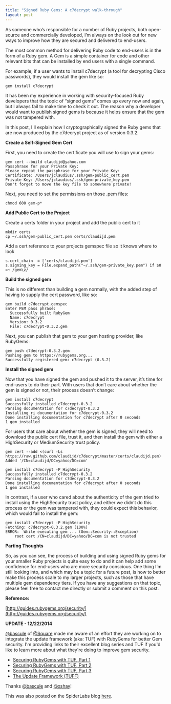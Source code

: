 ```yaml
---
title: "Signed Ruby Gems: A c7decrypt walk-through"
layout: post
---
```


As someone who’s responsible for a number of Ruby projects, both open-source and commercially developed, I’m always on the look out for new ways to improve how they are secured and delivered to end-users.

The most common method for delivering Ruby code to end-users is in the form of a Ruby gem.  A Gem is a simple container for code and other relevant bits that can be installed by end users with a single command. 

For example, if a user wants to install c7decrypt (a tool for decrypting Cisco passwords), they would install the gem like so:

    gem install c7decrypt

It has been my experience in working with security-focused Ruby developers that the topic of “signed gems” comes up every now and again, but I always fail to make time to check it out.  The reason why a developer would want to publish signed gems is because it helps ensure that the gem was not tampered with.

In this post, I'll explain how  I cryptographically signed the Ruby gems that are now produced by the c7decrypt project as of version 0.3.2.

**Create a Self-Signed Gem Cert**

First, you need to create the certificate you will use to sign your gems: 

    gem cert --build claudijd@yahoo.com
    Passphrase for your Private Key: 
    Please repeat the passphrase for your Private Key: 
    Certificate: /Users/jclaudius/.ssh/gem-public_cert.pem
    Private Key: /Users/jclaudius/.ssh/gem-private_key.pem
    Don't forget to move the key file to somewhere private!

Next, you need to set the permissions on those .pem files:

    chmod 600 gem-p*

**Add Public Cert to the Project**

Create a certs folder in your project and add the public cert to it

    mkdir certs
    cp ~/.ssh/gem-public_cert.pem certs/claudijd.pem

Add a cert reference to your projects gemspec file so it knows where to look

    s.cert_chain  = ['certs/claudijd.pem']
    s.signing_key = File.expand_path("~/.ssh/gem-private_key.pem") if $0 =~ /gem\z/

**Build the signed gem**

This is no different than building a gem normally, with the added step of having to supply the cert password, like so:

    gem build c7decrypt.gemspec
    Enter PEM pass phrase:
      Successfully built RubyGem
      Name: c7decrypt
      Version: 0.3.2
      File: c7decrypt-0.3.2.gem

Next, you can publish that gem to your gem hosting provider, like RubyGems:

    gem push c7decrypt-0.3.2.gem
    Pushing gem to https://rubygems.org...
    Successfully registered gem: c7decrypt (0.3.2)

**Install the signed gem**

Now that you have signed the gem and pushed it to the server, it’s time for end-users to do their part.  With users that don’t care about whether the gem is signed or not, their process doesn’t change:

    gem install c7decrypt
    Successfully installed c7decrypt-0.3.2
    Parsing documentation for c7decrypt-0.3.2
    Installing ri documentation for c7decrypt-0.3.2
    Done installing documentation for c7decrypt after 0 seconds
    1 gem installed

For users that care about whether the gem is signed, they will need to download the public cert file, trust it, and then install the gem with either a HighSecurity or MediumSecurity trust policy.

    gem cert --add <(curl -Ls https://raw.github.com/claudijd/c7decrypt/master/certs/claudijd.pem)
    Added '/CN=claudijd/DC=yahoo/DC=com'

    gem install c7decrypt -P HighSecurity
    Successfully installed c7decrypt-0.3.2
    Parsing documentation for c7decrypt-0.3.2
    Done installing documentation for c7decrypt after 0 seconds
    1 gem installed

In contrast, if a user who cared about the authenticity of the gem tried to install using the HighSecurity trust policy, and either we didn’t do this process or the gem was tampered with, they could expect this behavior, which would fail to install the gem:

    gem install c7decrypt -P HighSecurity
    Fetching: c7decrypt-0.3.2.gem (100%)
    ERROR:  While executing gem ... (Gem::Security::Exception)
        root cert /CN=claudijd/DC=yahoo/DC=com is not trusted

**Parting Thoughts**

So, as you can see, the process of building and using signed Ruby gems for your smaller Ruby projects is quite easy to do and it can help add some confidence for end-users who are more security conscious.  One thing I’m still looking into, and which may be a topic for a future post, is how to better make this process scale to my larger projects, such as those that have multiple gem dependency tiers.  If you have any suggestions on that topic, please feel free to contact me directly or submit a comment on this post.

**Reference:**

[http://guides.rubygems.org/security/](http://guides.rubygems.org/security/)

**UPDATE - 12/22/2014**

[@bascule](https://twitter.com/bascule) of [@Square](https://twitter.com/Square) made me aware of an effort they are working on to integrate the update framework (aka: TUF) with RubyGems for better Gem security.  I'm providing links to their excellent blog series and TUF if you'd like to learn more about what they're doing to improve gem security.

- [Securing RubyGems with TUF, Part 1](http://corner.squareup.com/2013/12/securing-rubygems-with-tuf-part-1.html)
- [Securing RubyGems with TUF, Part 2](http://corner.squareup.com/2013/12/securing-rubygems-with-tuf-part-2.html)
- [Securing RubyGems with TUF, Part 3](http://corner.squareup.com/2013/12/securing-rubygems-with-tuf-part-3.html)
- [The Update Framework (TUFF)](http://theupdateframework.com/)

Thanks [@bascule](https://twitter.com/bascule) and [@xshay](https://twitter.com/xshay)!

This was also posted on the SpiderLabs blog [here](http://blog.spiderlabs.com/2014/12/signed-ruby-gems-a-c7decrypt-walk-through.html).